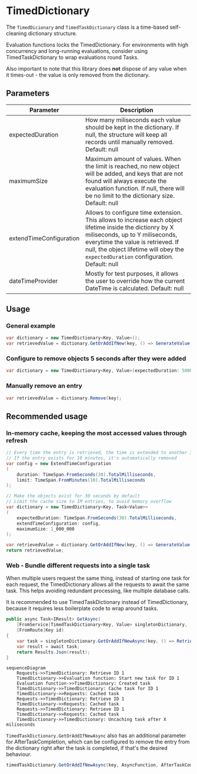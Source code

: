 # TimedDictionary
The `TimedDicionary` and `TimedTaskDictionary` class is a time-based self-cleaning dictionary structure. 

Evaluation functions locks the TimedDictionary. For environments with high concurrency and long-running evaluations, consider using TimedTaskDictionary to wrap evaluations round Tasks.

Also important to note that this library does **not** dispose of any value when it times-out - the value is only removed from the dictionary.

## Parameters
Parameter | Description
--- | ---
expectedDuration | How many miliseconds each value should be kept in the dictionary. If null, the structure will keep all records until manually removed. Default: null
maximumSize | Maximum amount of values. When the limit is reached, no new object will be added, and keys that are not found will always execute the evaluation function. If null, there will be no limit to the dictionary size. Default: null
extendTimeConfiguration | Allows to configure time extension. This allows to increase each object lifetime inside the dictionry by X miliseconds, up to Y miliseconds, everytime the value is retrieved. If null, the object lifetime will obey the `expectedDuration` configuration. Default: null
dateTimeProvider | Mostly for test purposes, it allows the user to override how the current DateTime is calculated. Default: null

## Usage
### General example
```csharp
var dictionary = new TimedDictionary<Key, Value>();
var retrievedValue = dictionary.GetOrAddIfNew(key, () => GenerateValue());
```

### Configure to remove objects 5 seconds after they were added
```csharp
var dictionary = new TimedDictionary<Key, Value>(expectedDuration: 5000);
```

### Manually remove an entry
```csharp
var retrievedValue = dictionary.Remove(key);
```



## Recommended usage
### In-memory cache, keeping the most accessed values through refresh
```csharp
// Every time the entry is retrieved, the time is extended to another 30 seconds
// If the entry exists for 10 minutes, it's automatically removed
var config = new ExtendTimeConfiguration
(
    duration: TimeSpan.FromSeconds(30).TotalMilliseconds,
    limit: TimeSpan.FromMinutes(10).TotalMilliseconds
);

// Make the objects exist for 30 seconds by default
// Limit the cache size to 1M entries, to avoid memory overflow
var dictionary = new TimedDictionary<Key, Task<Value>>
(
    expectedDuration: TimeSpan.FromSeconds(30).TotalMilliseconds,
    extendTimeConfiguration: config,
    maximumSize: 1_000_000
);

var retrievedValue = dictionary.GetOrAddIfNew(key, () => GenerateValue());
return retrievedValue;
```

### Web - Bundle different requests into a single task
When multiple users request the same thing, instead of starting one task for each request, the TimedDictionary allows all the requests to await the same task. This helps avoiding redundant processing, like multiple database calls.

It is recommended to use TimedTaskDictionary instead of TimedDictionary, because it requires less boilerplate code to wrap around tasks.

```csharp
public async Task<IResult> GetAsync(
    [FromService]TimedTaskDictionary<Key, Value> singletonDictionary,
    [FromRoute]Key id)
{
    var task = singletonDictionary.GetOrAddIfNewAsync(key, () => RetrieveValueAsync(id));
    var result = await task;
    return Results.Json(result);
}
```

```mermaid
sequenceDiagram
    Requests->>TimedDictionary: Retrieve ID 1
    TimedDictionary->>Evaluation function: Start new task for ID 1
    Evaluation function->>TimedDictionary: Created task
    TimedDictionary->>TimedDictionary: Cache task for ID 1
    TimedDictionary->>Requests: Cached task
    Requests->>TimedDictionary: Retrieve ID 1
    TimedDictionary->>Requests: Cached task
    Requests->>TimedDictionary: Retrieve ID 1
    TimedDictionary->>Requests: Cached task 
    TimedDictionary->>TimedDictionary: Uncaching task after X miliseconds
```

`TimedTaskDictionary.GetOrAddIfNewAsync` also has an additional parameter for AfterTaskCompletion, which can be configured to remove the entry from the dictionary right after the task is completed, if that's the desired behaviour.

```csharp
timedTaskDictionary.GetOrAddIfNewAsync(key, AsyncFunction, AfterTaskCompletionRemoveFromDictionary);
```